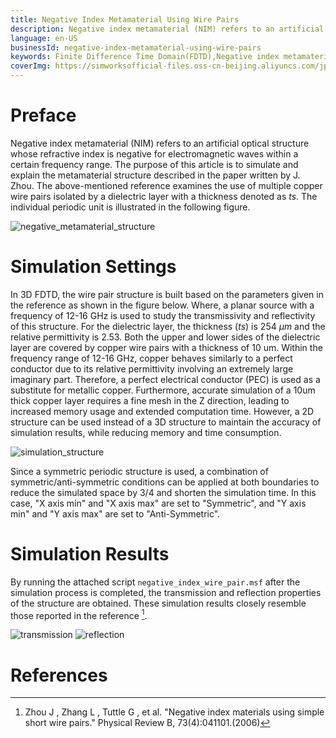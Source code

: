 ```yaml
---
title: Negative Index Metamaterial Using Wire Pairs
description: Negative index metamaterial (NIM) refers to an artificial optical structure whose refractive index is negative for electromagnetic waves within a certain frequency range. The purpose of this article is to simulate and explain the metamaterial structure described in the paper written by J. Zhou.
language: en-US
businessId: negative-index-metamaterial-using-wire-pairs
keywords: Finite Difference Time Domain(FDTD),Negative index metamaterial,Plasmonic
coverImg: https://simworksofficial-files.oss-cn-beijing.aliyuncs.com/jpg/Negative_index_metamaterial_structure_20240119145619A052.jpg
---
```


# Preface

Negative index metamaterial (NIM) refers to an artificial optical structure whose refractive index is negative for electromagnetic waves within a certain frequency range. The purpose of this article is to simulate and explain the metamaterial structure described in the paper written by J. Zhou. The above-mentioned reference examines the use of multiple copper wire pairs isolated by a dielectric layer with a thickness denoted as $ts$. The individual periodic unit is illustrated in the following figure.

![negative_metamaterial_structure](https://simworksofficial-files.oss-cn-beijing.aliyuncs.com/mdfile/resources/img/Negative_index_metamaterial_structure.png)

# Simulation Settings

In 3D FDTD, the wire pair structure is built based on the parameters given in the reference as shown in the figure below. Where, a planar source with a frequency of 12-16 GHz is used to study the transmissivity and reflectivity of this structure. For the dielectric layer, the thickness ($ts$) is 254 $\mu m$ and the relative permittivity is 2.53. Both the upper and lower sides of the dielectric layer are covered by copper wire pairs with a thickness of 10 um. Within the frequency range of 12-16 GHz, copper behaves similarly to a perfect conductor due to its relative permittivity involving an extremely large imaginary part. Therefore, a perfect electrical conductor (PEC) is used as a substitute for metallic copper. Furthermore, accurate simulation of a 10um thick copper layer requires a fine mesh in the Z direction, leading to increased memory usage and extended computation time. However, a 2D structure can be used instead of a 3D structure to maintain the accuracy of simulation results, while reducing memory and time consumption.

![simulation_structure](https://simworksofficial-files.oss-cn-beijing.aliyuncs.com/mdfile/resources/img/Negative_index_simulation_structure.png)

Since a symmetric periodic structure is used, a combination of symmetric/anti-symmetric conditions can be applied at both boundaries to reduce the simulated space by 3/4 and shorten the simulation time. In this case, "X axis min" and "X axis max" are set to "Symmetric", and "Y axis min" and "Y axis max" are set to "Anti-Symmetric".

# Simulation Results

By running the attached script `negative_index_wire_pair.msf` after the simulation process is completed, the transmission and reflection properties of the structure are obtained. These simulation results closely resemble those reported in the reference [^1].

![transmission](https://simworksofficial-files.oss-cn-beijing.aliyuncs.com/mdfile/resources/img/Negative_index_transmission.png)
![reflection](https://simworksofficial-files.oss-cn-beijing.aliyuncs.com/mdfile/resources/img/Negative_index_reflection.png)

# References

[^1]: Zhou J , Zhang L , Tuttle G , et al. "Negative index materials using simple short wire pairs." Physical Review B, 73(4):041101.(2006)
